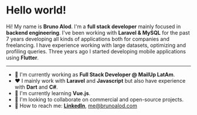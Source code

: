 # Hello world!

Hi! My name is **Bruno Alod**. I'm a **full stack developer** mainly focused in **backend engineering**. I've been working with **Laravel & MySQL** for the past 7 years developing all kinds of applications both for companies and freelancing. I have experience working with large datasets, optimizing and profiling queries. Three years ago I started developing mobile applications using **Flutter**.

---
- 🔭 I'm currently working as **Full Stack Developer @ MailUp LatAm**.
- ❤ I mainly work with **Laravel** and **Javascript** but also have experience with **Dart** and **C#**.
- 🌱 I'm currently learning **Vue.js**.
- 👯 I'm looking to collaborate on commercial and open-source projects.
- 💬 How to reach me: **[LinkedIn](https://www.linkedin.com/in/bruno-alod/)**, me@brunoalod.com
